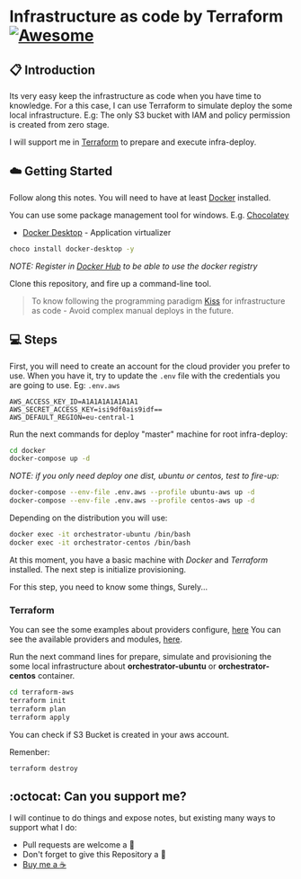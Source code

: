 # Infrastructure as code by Terraform [![Awesome](https://awesome.re/badge-flat.svg)](https://awesome.re)

## :clipboard: Introduction

Its very easy keep the infrastructure as code when you have time to knowledge. For a this case, I can use Terraform to simulate deploy the some local infrastructure. E.g: The only S3 bucket with IAM and policy permission is created from zero stage.

I will support me in [Terraform](https://www.terraform.io/) to prepare and execute infra-deploy. 

## :cloud: Getting Started

Follow along this notes. You will need to have at least [Docker](https://www.docker.com/) installed. 

You can use some package management tool for windows. E.g. [Chocolatey](https://chocolatey.org/)

*	[Docker Desktop](https://www.docker.com/products/docker-desktop) - Application virtualizer
```bash
choco install docker-desktop -y
```
_NOTE: Register in [Docker Hub](https://hub.docker.com/) to be able to use the docker registry_

Clone this repository, and fire up a command-line tool.

> To know following the programming paradigm [Kiss](https://en.wikipedia.org/wiki/KISS_principle) for infrastructure as code - Avoid complex manual deploys in the future.

## :computer: Steps

First, you will need to create an account for the cloud provider you prefer to use. 
When you have it, try to update the `.env` file with the credentials you are going to use. Eg: `.env.aws`

```
AWS_ACCESS_KEY_ID=A1A1A1A1A1A1A1
AWS_SECRET_ACCESS_KEY=isi9df0ais9idf==
AWS_DEFAULT_REGION=eu-central-1
```

Run the next commands for deploy "master" machine for root infra-deploy:
```bash
cd docker
docker-compose up -d
```
_NOTE: if you only need deploy one dist, ubuntu or centos, test to fire-up:_
```bash
docker-compose --env-file .env.aws --profile ubuntu-aws up -d
docker-compose --env-file .env.aws --profile centos-aws up -d
```

Depending on the distribution you will use:
```bash
docker exec -it orchestrator-ubuntu /bin/bash
docker exec -it orchestrator-centos /bin/bash
```

At this moment, you have a basic machine with _Docker_ and _Terraform_ installed. The next step is initialize provisioning.

For this step, you need to know some things, Surely...

### Terraform

You can see the some examples about providers configure, [here](https://www.terraform.io/docs/language/providers/configuration.html)
You can see the available providers and modules, [here](https://registry.terraform.io/search/providers).

Run the next command lines for prepare, simulate and provisioning the some local infrastructure about **orchestrator-ubuntu** or **orchestrator-centos** container.

```bash
cd terraform-aws
terraform init
terraform plan
terraform apply
```

You can check if S3 Bucket is created in your aws account.

Remenber:
```bash
terraform destroy
```

## :octocat: Can you support me?

I will continue to do things and expose notes, but existing many ways to support what I do:
* Pull requests are welcome a :dizzy:
* Don't forget to give this Repository a :star2:
* <a href="https://www.buymeacoffee.com/pedringcoding" title="Donate to this content using BuyMeACoffee">Buy me a :coffee:</a>
